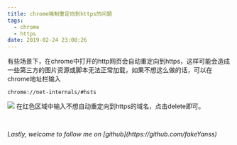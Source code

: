 ```yaml
---
title: chrome强制重定向到https的问题
tags:
  - chrome
  - https
date: 2019-02-24 23:08:26
---
```

有些场景下，在chrome中打开的http网页会自动重定向到https<!--more-->，这样可能会造成一些第三方的图片资源或脚本无法正常加载，如果不想这么做的话，可以在chrome地址栏输入
```
chrome://net-internals/#hsts
```
![](http://pic.yanss.top/2019/20190224231418.png)
在红色区域中输入不想自动重定向到https的域名，点击delete即可。

<br>
<p id="div-border-top-red"><i>Lastly, welcome to follow me on [github](https://github.com/fakeYanss)</i></p>